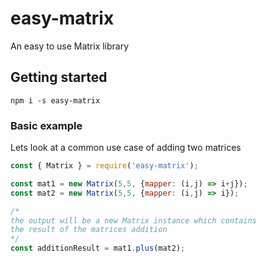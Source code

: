 # easy-matrix
An easy to use Matrix library

## Getting started

```npm
npm i -s easy-matrix
```

### Basic example
Lets look at a common use case of adding two matrices
```javascript
const { Matrix } = require('easy-matrix');

const mat1 = new Matrix(5,5, {mapper: (i,j) => i+j});
const mat2 = new Matrix(5,5, {mapper: (i,j) => i});

/* 
the output will be a new Matrix instance which contains 
the result of the matrices addition 
*/
const additionResult = mat1.plus(mat2);

```